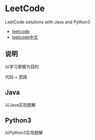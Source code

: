 # LeetCode
LeetCode solutions with Java and Python3

+ [leetcode](https://leetcode.com/)
+ [leetcode中文](https://leetcode-cn.com/)

## 说明

以学习掌握为目的

代码 + 思路

## Java

以Java实现题解

## Python3

以Python3实现题解